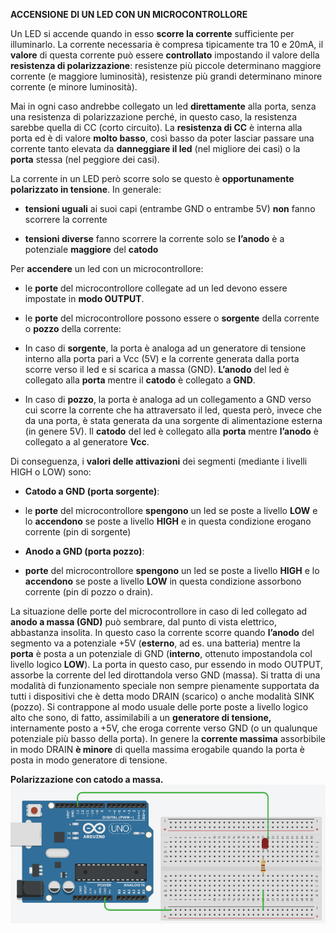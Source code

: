 



**ACCENSIONE DI UN LED CON UN MICROCONTROLLORE**

Un LED si accende quando in esso **scorre la corrente** sufficiente per illuminarlo. La corrente necessaria è compresa tipicamente tra 10 e 20mA, il **valore** di questa corrente può essere **controllato** impostando il valore della **resistenza di polarizzazione**: resistenze più piccole determinano maggiore corrente (e maggiore luminosità), resistenze più grandi determinano minore corrente (e minore luminosità).

Mai in ogni caso andrebbe collegato un led **direttamente** alla porta, senza una resistenza di polarizzazione perché, in questo caso, la resistenza sarebbe quella di CC (corto circuito). La **resistenza di CC** è interna alla porta ed è di valore **molto basso**, così basso da poter lasciar passare una corrente tanto elevata da **danneggiare il led** (nel migliore dei casi) o la **porta** stessa (nel peggiore dei casi).

La corrente in un LED però scorre solo se questo è **opportunamente polarizzato in tensione**. In generale:

- **tensioni uguali** ai suoi capi (entrambe GND o entrambe 5V) **non** fanno scorrere la corrente

- **tensioni diverse** fanno scorrere la corrente solo se **l’anodo** è a potenziale **maggiore** del **catodo**

Per **accendere** un led con un microcontrollore:

- le **porte** del microcontrollore collegate ad un led devono essere impostate in **modo OUTPUT**.

- le **porte** del microcontrollore possono essere o **sorgente** della corrente o **pozzo** della corrente:

- In caso di **sorgente**, la porta è analoga ad un generatore di tensione interno alla porta pari a Vcc (5V) e la corrente generata dalla porta scorre verso il led e si scarica a massa (GND). **L’anodo** del led è collegato alla **porta** mentre il **catodo** è collegato a **GND**.

- In caso di **pozzo**, la porta è analoga ad un collegamento a GND verso cui scorre la corrente che ha attraversato il led, questa però, invece che da una porta, è stata generata da una sorgente di alimentazione esterna (in genere 5V). Il **catodo** del led è collegato alla **porta** mentre **l’anodo** è collegato a al generatore **Vcc**.

Di conseguenza, i **valori delle attivazioni** dei segmenti (mediante i livelli HIGH o LOW) sono:

- **Catodo a GND (porta sorgente)**:

- le **porte** del microcontrollore **spengono** un led se poste a livello **LOW** e lo **accendono** se poste a livello **HIGH** e in questa condizione erogano corrente (pin di sorgente)

- **Anodo a GND (porta pozzo)**:

- **porte** del microcontrollore **spengono** un led se poste a livello **HIGH** e lo **accendono** se poste a livello **LOW** in questa condizione assorbono corrente (pin di pozzo o drain).

La situazione delle porte del microcontrollore in caso di led collegato ad **anodo a massa (GND)** può sembrare, dal punto di vista elettrico, abbastanza insolita. In questo caso la corrente scorre quando **l’anodo** del segmento va a potenziale +5V (**esterno**, ad es. una batteria) mentre la **porta** è posta a un potenziale di GND (**interno**, ottenuto impostandola col livello logico **LOW**). La porta in questo caso, pur essendo in modo OUTPUT, assorbe la corrente del led dirottandola verso GND (massa). Si tratta di una modalità di funzionamento speciale non sempre pienamente supportata da tutti i dispositivi che è detta modo DRAIN (scarico) o anche modalità SINK (pozzo). Si contrappone al modo usuale delle porte poste a livello logico alto che sono, di fatto, assimilabili a un **generatore di tensione,** internamente posto a +5V, che eroga corrente verso GND (o un qualunque potenziale più basso della porta). In genere la **corrente massima** assorbibile in modo DRAIN **è minore** di quella massima erogabile quando la porta è posta in modo generatore di tensione.

**Polarizzazione con catodo a massa.**
![Pulsanti](led1.png)
<!--stackedit_data:
eyJoaXN0b3J5IjpbLTEzMDg3Njg3NjAsNzU4OTgxNzUxLDE1MT
M3NTU3ODVdfQ==
-->